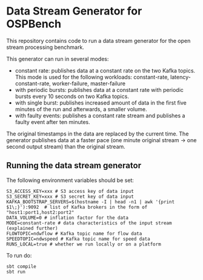 # Data Stream Generator for OSPBench

This repository contains code to run a data stream generator for the open stream processing benchmark.

This generator can run in several modes:
- constant rate: publishes data at a constant rate on the two Kafka topics. This mode is used for the following workloads: constant-rate, latency-constant-rate, worker-failure, master-failure
- with periodic bursts: publishes data at a constant rate with periodic bursts every 10 seconds on two Kafka topics.
- with single burst: publishes increased amount of data in the first five minutes of the run and afterwards, a smaller volume.
- with faulty events: publishes a constant rate stream and publishes a faulty event after ten minutes.

The original timestamps in the data are replaced by the current time. The generator publishes data at a faster pace (one minute original stream -> one second output stream) than the original stream.

## Running the data stream generator

The following environment variables should be set:

    S3_ACCESS_KEY=xxx # S3 access key of data input
    S3_SECRET_KEY=xxx # S3 secret key of data input
    KAFKA_BOOTSTRAP_SERVERS=$(hostname -I | head -n1 | awk '{print $1\;}'):9092  # list of Kafka brokers in the form of "host1:port1,host2:port2"
    DATA_VOLUME=0 # inflation factor for the data
    MODE=constant-rate # data characteristics of the input stream (explained further)
    FLOWTOPIC=ndwflow # Kafka topic name for flow data
    SPEEDTOPIC=ndwspeed # Kafka topic name for speed data
    RUNS_LOCAL=true # whether we run locally or on a platform

To run do:

    sbt compile
    sbt run